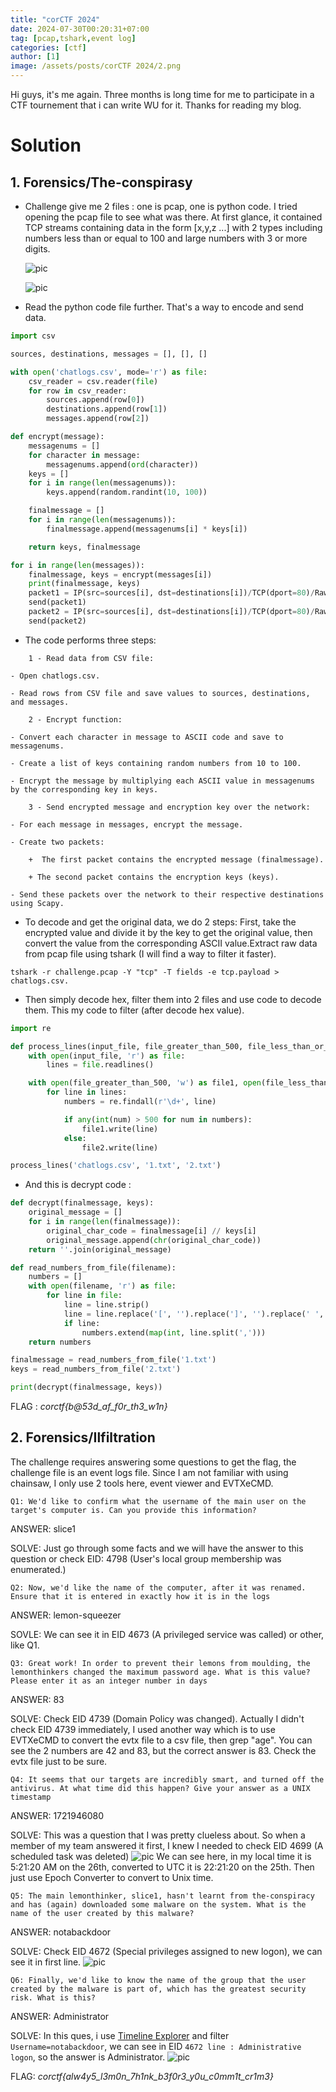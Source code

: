 ```yaml
--- 
title: "corCTF 2024"
date: 2024-07-30T00:20:31+07:00
tag: [pcap,tshark,event log]
categories: [ctf]
author: [1]
image: /assets/posts/corCTF 2024/2.png
---
```


Hi guys, it's me again. Three months is long time for me to participate in a CTF tournement that i can write WU for it. Thanks for reading my blog.

# Solution

## 1. Forensics/The-conspirasy
- Challenge give me 2 files : one is pcap, one is python code. I tried opening the pcap file to see what was there. At first glance, it contained TCP streams containing data in the form [x,y,z ...] with 2 types including numbers less than or equal to 100 and large numbers with 3 or more digits. 

    ![pic](/assets/posts/corCTF%202024/the-conspiracy/1.png)
    
    ![pic](/assets/posts/corCTF%202024/the-conspiracy/2.png)
- Read the python code file further. That's a way to encode and send data.

```python
import csv

sources, destinations, messages = [], [], []

with open('chatlogs.csv', mode='r') as file:
    csv_reader = csv.reader(file)
    for row in csv_reader:
        sources.append(row[0])
        destinations.append(row[1])
        messages.append(row[2])

def encrypt(message):
    messagenums = []
    for character in message:
        messagenums.append(ord(character))
    keys = []
    for i in range(len(messagenums)):
        keys.append(random.randint(10, 100))

    finalmessage = []
    for i in range(len(messagenums)):
        finalmessage.append(messagenums[i] * keys[i])

    return keys, finalmessage

for i in range(len(messages)):
    finalmessage, keys = encrypt(messages[i])
    print(finalmessage, keys)
    packet1 = IP(src=sources[i], dst=destinations[i])/TCP(dport=80)/Raw(load=str(finalmessage))
    send(packet1)
    packet2 = IP(src=sources[i], dst=destinations[i])/TCP(dport=80)/Raw(load=str(keys))
    send(packet2)
```

- The code performs three steps:

```
    1 - Read data from CSV file:

- Open chatlogs.csv.

- Read rows from CSV file and save values ​​to sources, destinations, and messages.

    2 - Encrypt function:

- Convert each character in message to ASCII code and save to messagenums.

- Create a list of keys containing random numbers from 10 to 100.

- Encrypt the message by multiplying each ASCII value in messagenums by the corresponding key in keys.

    3 - Send encrypted message and encryption key over the network:

- For each message in messages, encrypt the message.

- Create two packets:

    +  The first packet contains the encrypted message (finalmessage).

    + The second packet contains the encryption keys (keys).

- Send these packets over the network to their respective destinations using Scapy.
```
- To decode and get the original data, we do 2 steps: First, take the encrypted value and divide it by the key to get the original value, then convert the value from the corresponding ASCII value.Extract raw data from pcap file using tshark (I will find a way to filter it faster).

```
tshark -r challenge.pcap -Y "tcp" -T fields -e tcp.payload > chatlogs.csv.
```

- Then simply decode hex, filter them into 2 files and use code to decode them. This my code to filter (after decode hex value).

```python
import re

def process_lines(input_file, file_greater_than_500, file_less_than_or_equal_500):
    with open(input_file, 'r') as file:
        lines = file.readlines()

    with open(file_greater_than_500, 'w') as file1, open(file_less_than_or_equal_500, 'w') as file2:
        for line in lines:
            numbers = re.findall(r'\d+', line)

            if any(int(num) > 500 for num in numbers):
                file1.write(line)
            else:
                file2.write(line)

process_lines('chatlogs.csv', '1.txt', '2.txt')
```

- And this is decrypt code : 

```python
def decrypt(finalmessage, keys):
    original_message = []
    for i in range(len(finalmessage)):
        original_char_code = finalmessage[i] // keys[i]
        original_message.append(chr(original_char_code))
    return ''.join(original_message)

def read_numbers_from_file(filename):
    numbers = []
    with open(filename, 'r') as file:
        for line in file:
            line = line.strip()
            line = line.replace('[', '').replace(']', '').replace(' ', '')
            if line:  
                numbers.extend(map(int, line.split(',')))
    return numbers

finalmessage = read_numbers_from_file('1.txt')
keys = read_numbers_from_file('2.txt')

print(decrypt(finalmessage, keys))
```

FLAG : *corctf{b@53d_af_f0r_th3_w1n}*

## 2. Forensics/Ilfiltration
The challenge requires answering some questions to get the flag, the challenge file is an event logs file. Since I am not familiar with using chainsaw, I only use 2 tools here, event viewer and EVTXeCMD.

```Q1: We'd like to confirm what the username of the main user on the target's computer is. Can you provide this information? ```

ANSWER: slice1 

SOLVE: Just go through some facts and we will have the answer to this question or check EID: 4798 (User's local group membership was enumerated.)

```Q2: Now, we'd like the name of the computer, after it was renamed. Ensure that it is entered in exactly how it is in the logs ```

ANSWER: lemon-squeezer 

SOVLE: We can see it in EID 4673 (A privileged service was called) or other, like Q1.

```Q3: Great work! In order to prevent their lemons from moulding, the lemonthinkers changed the maximum password age. What is this value? Please enter it as an integer number in days``` 

ANSWER: 83 

SOLVE: Check EID 4739 (Domain Policy was changed). Actually I didn't check EID 4739 immediately, I used another way which is to use EVTXeCMD to convert the evtx file to a csv file, then grep "age". You can see the 2 numbers are 42 and 83, but the correct answer is 83. Check the evtx file just to be sure.

```Q4: It seems that our targets are incredibly smart, and turned off the antivirus. At what time did this happen? Give your answer as a UNIX timestamp```

ANSWER: 1721946080 

SOLVE: This was a question that I was pretty clueless about. So when a member of my team answered it first, I knew I needed to check EID 4699 (A scheduled task was deleted)
    ![pic](/assets/posts/corCTF%202024/ilfiltration/Q4.png)
We can see here, in my local time it is 5:21:20 AM on the 26th, converted to UTC it is 22:21:20 on the 25th. Then just use Epoch Converter to convert to Unix time.

```Q5: The main lemonthinker, slice1, hasn't learnt from the-conspiracy and has (again) downloaded some malware on the system. What is the name of the user created by this malware? ```

ANSWER: notabackdoor 

SOLVE: Check EID 4672 (Special privileges assigned to new logon), we can see it in first line.
    ![pic](/assets/posts/corCTF%202024/ilfiltration/Q5.png)

```Q6: Finally, we'd like to know the name of the group that the user created by the malware is part of, which has the greatest security risk. What is this?```

ANSWER: Administrator 

SOLVE: In this ques, i use [Timeline Explorer](https://f001.backblazeb2.com/file/EricZimmermanTools/net6/TimelineExplorer.zip) and filter `Username=notabackdoor`, we can see in EID `4672 line : Administrative logon`, so the answer is Administrator.
    ![pic](/assets/posts/corCTF%202024/ilfiltration/Q6.png)

FLAG: *corctf{alw4y5_l3m0n_7h1nk_b3f0r3_y0u_c0mm1t_cr1m3}*